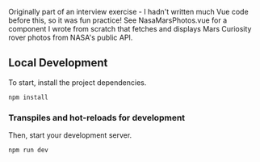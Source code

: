 Originally part of an interview exercise - I hadn't written much Vue code before this, so it was fun practice! See NasaMarsPhotos.vue for a component I wrote from scratch that fetches and displays Mars Curiosity rover photos from NASA's public API.
## Local Development

To start, install the project dependencies.

```
npm install
```


### Transpiles and hot-reloads for development

Then, start your development server.

```
npm run dev
```

